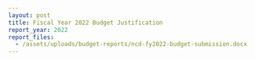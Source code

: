 ```yaml
---
layout: post
title: Fiscal Year 2022 Budget Justification
report_year: 2022
report_files:
  - /assets/uploads/budget-reports/ncd-fy2022-budget-submission.docx
---
```

